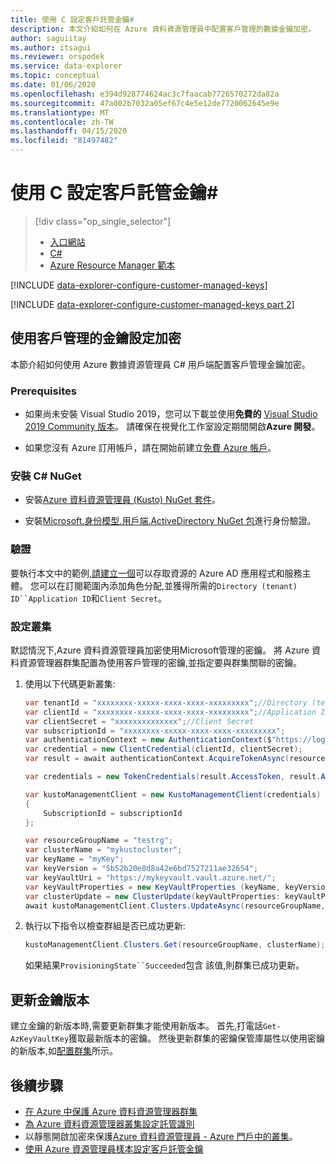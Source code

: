 ```yaml
---
title: 使用 C 設定客戶託管金鑰#
description: 本文介紹如何在 Azure 資料資源管理員中配置客戶管理的數據金鑰加密。
author: saguiitay
ms.author: itsagui
ms.reviewer: orspodek
ms.service: data-explorer
ms.topic: conceptual
ms.date: 01/06/2020
ms.openlocfilehash: e394d928774624ac3c7faacab7726570272da82a
ms.sourcegitcommit: 47a002b7032a05ef67c4e5e12de7720062645e9e
ms.translationtype: MT
ms.contentlocale: zh-TW
ms.lasthandoff: 04/15/2020
ms.locfileid: "81497482"
---
```

# <a name="configure-customer-managed-keys-using-c"></a>使用 C 設定客戶託管金鑰#

> [!div class="op_single_selector"]
> * [入口網站](customer-managed-keys-portal.md)
> * [C#](customer-managed-keys-csharp.md)
> * [Azure Resource Manager 範本](customer-managed-keys-resource-manager.md)

[!INCLUDE [data-explorer-configure-customer-managed-keys](includes/data-explorer-configure-customer-managed-keys.md)]

[!INCLUDE [data-explorer-configure-customer-managed-keys part 2](includes/data-explorer-configure-customer-managed-keys-b.md)]

## <a name="configure-encryption-with-customer-managed-keys"></a>使用客戶管理的金鑰設定加密

本節介紹如何使用 Azure 數據資源管理員 C# 用戶端配置客戶管理金鑰加密。 

### <a name="prerequisites"></a>Prerequisites

* 如果尚未安裝 Visual Studio 2019，您可以下載並使用**免費的** [Visual Studio 2019 Community 版本](https://www.visualstudio.com/downloads/)。 請確保在視覺化工作室設定期間開啟**Azure 開發**。

* 如果您沒有 Azure 訂用帳戶，請在開始前建立[免費 Azure 帳戶](https://azure.microsoft.com/free/)。

### <a name="install-c-nuget"></a>安裝 C# NuGet

* 安裝[Azure 資料資源管理員 (Kusto) NuGet 套件](https://www.nuget.org/packages/Microsoft.Azure.Management.Kusto/)。

* 安裝[Microsoft.身份模型.用戶端.ActiveDirectory NuGet 包](https://www.nuget.org/packages/Microsoft.IdentityModel.Clients.ActiveDirectory/)進行身份驗證。

### <a name="authentication"></a>驗證

要執行本文中的範例,[請建立一個](/azure/active-directory/develop/howto-create-service-principal-portal)可以存取資源的 Azure AD 應用程式和服務主體。 您可以在訂閱範圍內添加角色分配,並獲得所需的`Directory (tenant) ID``Application ID`和`Client Secret`。

### <a name="configure-cluster"></a>設定叢集

默認情況下,Azure 資料資源管理員加密使用Microsoft管理的密鑰。 將 Azure 資料資源管理器群集配置為使用客戶管理的密鑰,並指定要與群集關聯的密鑰。

1. 使用以下代碼更新叢集:

    ```csharp
    var tenantId = "xxxxxxxx-xxxxx-xxxx-xxxx-xxxxxxxxx";//Directory (tenant) ID
    var clientId = "xxxxxxxx-xxxxx-xxxx-xxxx-xxxxxxxxx";//Application ID
    var clientSecret = "xxxxxxxxxxxxxx";//Client Secret
    var subscriptionId = "xxxxxxxx-xxxxx-xxxx-xxxx-xxxxxxxxx";
    var authenticationContext = new AuthenticationContext($"https://login.windows.net/{tenantId}");
    var credential = new ClientCredential(clientId, clientSecret);
    var result = await authenticationContext.AcquireTokenAsync(resource: "https://management.core.windows.net/", clientCredential: credential);

    var credentials = new TokenCredentials(result.AccessToken, result.AccessTokenType);

    var kustoManagementClient = new KustoManagementClient(credentials)
    {
        SubscriptionId = subscriptionId
    };

    var resourceGroupName = "testrg";
    var clusterName = "mykustocluster";
    var keyName = "myKey";
    var keyVersion = "5b52b20e8d8a42e6bd7527211ae32654";
    var keyVaultUri = "https://mykeyvault.vault.azure.net/";
    var keyVaultProperties = new KeyVaultProperties (keyName, keyVersion, keyVaultUri);
    var clusterUpdate = new ClusterUpdate(keyVaultProperties: keyVaultProperties);
    await kustoManagementClient.Clusters.UpdateAsync(resourceGroupName, clusterName, clusterUpdate);
    ```

1. 執行以下指令以檢查群組是否已成功更新:

    ```csharp
    kustoManagementClient.Clusters.Get(resourceGroupName, clusterName);
    ```

    如果結果`ProvisioningState``Succeeded`包含 該值,則群集已成功更新。

## <a name="update-the-key-version"></a>更新金鑰版本

建立金鑰的新版本時,需要更新群集才能使用新版本。 首先,打電話`Get-AzKeyVaultKey`獲取最新版本的密鑰。 然後更新群集的密鑰保管庫屬性以使用密鑰的新版本,如[配置群集](#configure-cluster)所示。

## <a name="next-steps"></a>後續步驟

* [在 Azure 中保護 Azure 資料資源管理器群集](security.md)
* [為 Azure 資料資源管理器叢集設定託管識別](managed-identities.md)
* 以靜態開啟加密來保護[Azure 資料資源管理員 - Azure 門戶中的叢集](manage-cluster-security.md)。
* [使用 Azure 資源管理員樣本設定客戶託管金鑰](customer-managed-keys-resource-manager.md)


